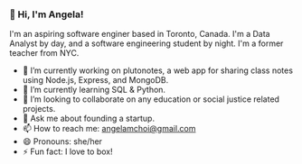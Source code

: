 ### 👋 Hi, I'm Angela! 
I'm an aspiring software enginer based in Toronto, Canada.
I'm a Data Analyst by day, and a software engineering student by night. 
I'm a former teacher from NYC.


- 🔭 I’m currently working on plutonotes, a web app for sharing class notes using Node.js, Express, and MongoDB.
- 🌱 I’m currently learning SQL & Python.
- 👯 I’m looking to collaborate on any education or social justice related projects.
- 💬 Ask me about founding a startup. 
- 📫 How to reach me: angelamchoi@gmail.com
- 😄 Pronouns: she/her
- ⚡ Fun fact: I love to box!

<!--
**angelamchoi/angelamchoi** is a ✨ _special_ ✨ repository because its `README.md` (this file) appears on your GitHub profile.


-->
